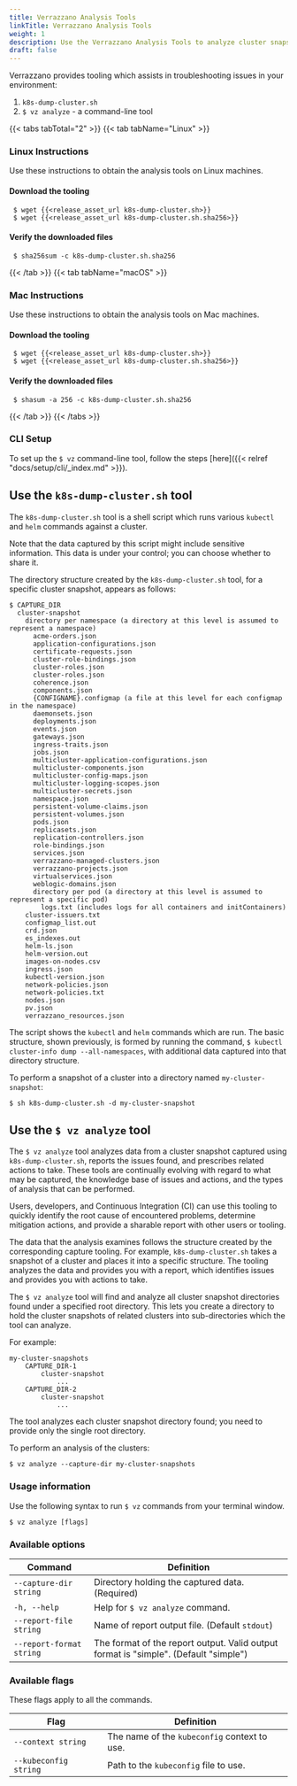 ```yaml
---
title: Verrazzano Analysis Tools
linkTitle: Verrazzano Analysis Tools
weight: 1
description: Use the Verrazzano Analysis Tools to analyze cluster snapshots
draft: false
---
```



Verrazzano provides tooling which assists in troubleshooting issues in your environment:
1. `k8s-dump-cluster.sh`
2. `$ vz analyze` - a command-line tool

{{< tabs tabTotal="2" >}}
{{< tab tabName="Linux" >}}
<br>

### Linux Instructions

Use these instructions to obtain the analysis tools on Linux machines.  

#### Download the tooling
  ```
   $ wget {{<release_asset_url k8s-dump-cluster.sh>}}
   $ wget {{<release_asset_url k8s-dump-cluster.sh.sha256>}}
  ```

#### Verify the downloaded files
  ```
   $ sha256sum -c k8s-dump-cluster.sh.sha256
  ```

{{< /tab >}}
{{< tab tabName="macOS" >}}
<br>

### Mac Instructions

Use these instructions to obtain the analysis tools on Mac machines.

#### Download the tooling
  ```
   $ wget {{<release_asset_url k8s-dump-cluster.sh>}}
   $ wget {{<release_asset_url k8s-dump-cluster.sh.sha256>}}
  ```
#### Verify the downloaded files
  ```
   $ shasum -a 256 -c k8s-dump-cluster.sh.sha256
  ```

{{< /tab >}}
{{< /tabs >}}

### CLI Setup
To set up the `$ vz` command-line tool, follow the steps [here]({{< relref "docs/setup/cli/_index.md" >}}).

## Use the `k8s-dump-cluster.sh` tool

The `k8s-dump-cluster.sh` tool is a shell script which runs various `kubectl` and `helm` commands against a cluster.

Note that the data captured by this script might include sensitive information. This data is under your control; you can choose whether to share it.

The directory structure created by the `k8s-dump-cluster.sh` tool, for a specific cluster snapshot, appears as follows:

    $ CAPTURE_DIR
      cluster-snapshot
        directory per namespace (a directory at this level is assumed to represent a namespace)
          acme-orders.json
          application-configurations.json
          certificate-requests.json
          cluster-role-bindings.json
          cluster-roles.json
          cluster-roles.json
          coherence.json
          components.json
          {CONFIGNAME}.configmap (a file at this level for each configmap in the namespace)
          daemonsets.json
          deployments.json
          events.json
          gateways.json
          ingress-traits.json
          jobs.json
          multicluster-application-configurations.json
          multicluster-components.json
          multicluster-config-maps.json
          multicluster-logging-scopes.json
          multicluster-secrets.json
          namespace.json
          persistent-volume-claims.json
          persistent-volumes.json
          pods.json
          replicasets.json
          replication-controllers.json
          role-bindings.json
          services.json
          verrazzano-managed-clusters.json
          verrazzano-projects.json
          virtualservices.json
          weblogic-domains.json
          directory per pod (a directory at this level is assumed to represent a specific pod)
            logs.txt (includes logs for all containers and initContainers)
        cluster-issuers.txt
        configmap_list.out
        crd.json
        es_indexes.out
        helm-ls.json
        helm-version.out
        images-on-nodes.csv
        ingress.json
        kubectl-version.json
        network-policies.json
        network-policies.txt
        nodes.json
        pv.json
        verrazzano_resources.json

The script shows the `kubectl` and `helm` commands which are run. The basic structure, shown previously, is formed by running the command, `$ kubectl cluster-info dump --all-namespaces`, with additional data captured into that directory structure.

To perform a snapshot of a cluster into a directory named `my-cluster-snapshot`:

`$ sh k8s-dump-cluster.sh -d my-cluster-snapshot`

## Use the `$ vz analyze` tool

The `$ vz analyze` tool analyzes data from a cluster snapshot captured using `k8s-dump-cluster.sh`, reports the issues found, and prescribes related actions to take.  These tools are continually evolving with regard to what may be captured, the knowledge base of issues and actions, and the types of analysis that can be performed.

Users, developers, and Continuous Integration (CI) can use this tooling to quickly identify the root cause of encountered problems, determine mitigation actions, and provide a sharable report with other users or tooling.

The data that the analysis examines follows the structure created by the corresponding capture tooling. For example, `k8s-dump-cluster.sh` takes a snapshot of a cluster and places it into a specific structure. The tooling analyzes the data and provides you with a report, which identifies issues and provides you with actions to take.

The `$ vz analyze` tool will find and analyze all cluster snapshot directories found under a specified root directory. This lets you create a directory to hold the cluster snapshots of related clusters into sub-directories which the tool can analyze.

For example:

    my-cluster-snapshots
        CAPTURE_DIR-1
            cluster-snapshot
                ...
        CAPTURE_DIR-2
            cluster-snapshot
                ...

The tool analyzes each cluster snapshot directory found; you need to provide only the single root directory.

To perform an analysis of the clusters:

`$ vz analyze --capture-dir my-cluster-snapshots`

### Usage information

Use the following syntax to run `$ vz` commands from your terminal window.
```shell
$ vz analyze [flags]
```

### Available options

| Command                  | Definition                                                                           |
|--------------------------|--------------------------------------------------------------------------------------|
| `--capture-dir string`   | Directory holding the captured data. (Required)                                      | 
| `-h, --help`             | Help for `$ vz analyze` command.                                                     |
| `--report-file string`   | Name of report output file. (Default `stdout`)                                       |
| `--report-format string` | The format of the report output. Valid output format is "simple". (Default "simple") |

### Available flags

These flags apply to all the commands.

| Flag                  | Definition                                   |
|-----------------------|----------------------------------------------|
| `--context string`    | The name of the `kubeconfig` context to use. |
| `--kubeconfig string` | Path to the `kubeconfig` file to use.        |
